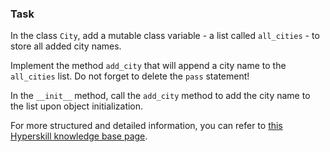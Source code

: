 

### Task 

In the class `City`, add a mutable class variable - a list called `all_cities` - to store
all added city names.

Implement the method `add_city` that will append a city name to the `all_cities` list. Do not forget to delete the `pass` statement!

In the `__init__` method, call the `add_city` method to add the city name to the list upon object initialization.

For more structured and detailed information, you can refer to [this Hyperskill knowledge base page](https://hyperskill.org/learn/step/6981).